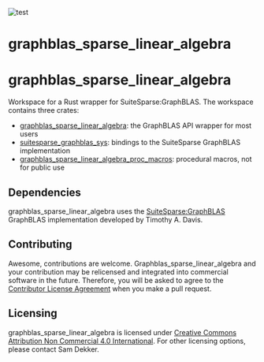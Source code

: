 ![test](https://github.com/code-sam/graphblas_sparse_linear_algebra/actions/workflows/test_main.yml/badge.svg?branch=main)
# graphblas_sparse_linear_algebra
# graphblas_sparse_linear_algebra
Workspace for a Rust wrapper for SuiteSparse:GraphBLAS. The workspace contains three crates:
- [graphblas_sparse_linear_algebra](https://crates.io/crates/graphblas_sparse_linear_algebra): the GraphBLAS API wrapper for most users
- [suitesparse_graphblas_sys](https://crates.io/crates/suitesparse_graphblas_sys): bindings to the SuiteSparse GraphBLAS implementation
- [graphblas_sparse_linear_algebra_proc_macros](https://crates.io/crates/graphblas_sparse_linear_algebra_proc_macros/): procedural macros, not for public use

## Dependencies
graphblas_sparse_linear_algebra uses the [SuiteSparse:GraphBLAS](https://github.com/DrTimothyAldenDavis/GraphBLAS) GraphBLAS implementation developed by Timothy A. Davis.

## Contributing
Awesome, contributions are welcome. Graphblas_sparse_linear_algebra and your contribution may be relicensed and integrated into commercial software in the future. Therefore, you will be asked to agree to the [Contributor License Agreement](https://github.com/code-sam/graphblas_sparse_linear_algebra/blob/main/Contributor_License_Agreement.md) when you make a pull request.

## Licensing
graphblas_sparse_linear_algebra is licensed under [Creative Commons Attribution Non Commercial 4.0 International](https://creativecommons.org/licenses/by-nc/4.0/legalcode). For other licensing options, please contact Sam Dekker.
